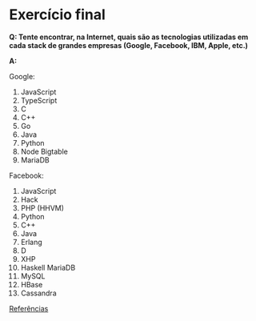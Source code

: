 # Exercício final

**Q: Tente encontrar, na Internet, quais são as tecnologias utilizadas em cada stack de grandes empresas (Google, Facebook, IBM, Apple, etc.)**

**A:**

Google:

1. JavaScript
1. TypeScript
1. C
1. C++
1. Go
1. Java
1. Python
1. Node	Bigtable
2. MariaDB

Facebook:
1. JavaScript
1. Hack
1. PHP (HHVM)
1. Python
1. C++
1. Java
1. Erlang
1. D
1. XHP
1. Haskell	MariaDB
1. MySQL
1. HBase
1. Cassandra

[Referências](https://en.wikipedia.org/wiki/Programming_languages_used_in_most_popular_websites)
